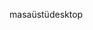 <span data-ttu-id="d8e43-101">masaüstü</span><span class="sxs-lookup"><span data-stu-id="d8e43-101">desktop</span></span>